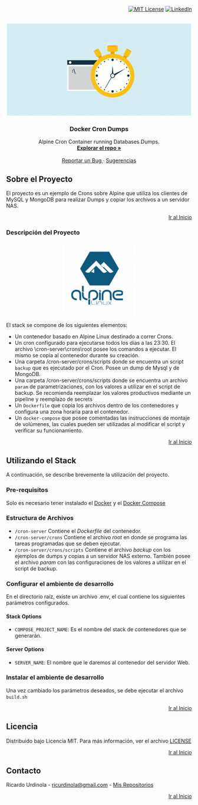 <div id="top"></div>
<div align="right">

[![MIT License][license-shield]][license-url]
[![LinkedIn][linkedin-shield]][linkedin-url]

</div>

<br/>
<div align="center">
  <a href="https://github.com/ricurdinola/docker-cron-dump">
    <img src="readme/cron.png" alt="Logo" width="500" height="250">
  </a>

<h3 align="center">Docker Cron Dumps</h3>

  <p align="center">
    Alpine Cron Container running Databases Dumps.
    <br />
    <a href="https://github.com/ricurdinola/docker-cron-dump"><strong>Explorar el repo »</strong></a>
    <br />
    <br />
    <a href="https://github.com/ricurdinola/docker-cron-dump/issues">Reportar un Bug </a>
    ·
    <a href="https://github.com/ricurdinola/docker-cron-dump/issues">Sugerencias </a>
  </p>
</div>

## Sobre el Proyecto
El proyecto es un ejemplo de Crons sobre Alpine que utiliza los clientes de MySQL y MongoDB para realizar Dumps y copiar los archivos a un servidor NAS.
<p align="right"><a href="#top">Ir al Inicio</a></p>

### Descripción del Proyecto
<div align="center">
    <img src="readme/alpine.png" alt="Logo" width="200" height="200">
</div>

El stack se compone de los siguientes elementos:

* Un contenedor basado en Alpine Linux destinado a correr Crons.
* Un cron configurado para ejecutarse todos los días a las 23:30. El archivo \cron-server\crons\root posee los comandos a ejecutar. El mismo se copia al contenedor durante su creación.
* Una carpeta /cron-server/crons/scripts donde se encuentra un script `backup` que es ejecutado por el Cron. Posee un dump de Mysql y de MongoDB. 
* Una carpeta /cron-server/crons/scripts donde se encuentra un archivo `param` de parametrizaciones, con los valores a utilizar en el script de backup. Se recomienda reemplazar los valores productivos mediante un pipeline y reemplazo de secrets
* Un `Dockerfile` que copia los archivos dentro de los contenedores y configura una zona horaria para el contenedor.
* Un `docker-compose` que posee comentadas las instrucciones de montaje de volúmenes, las cuales pueden ser utilizadas al modificar el script y verificar su funcionamiento.

<p align="right"><a href="#top">Ir al Inicio</a></p>

## Utilizando el Stack
A continuación, se describe brevemente la utilización del proyecto.

### Pre-requisitos
Solo es necesario tener instalado el [Docker](https://www.docker.com/products/docker-desktop) y el [Docker Compose](https://docs.docker.com/compose/install/)

### Estructura de Archivos
* `/cron-server` Contiene el _Dockerfile_ del contenedor.
* `/cron-server/crons` Contiene el archivo _root_ en donde se programa las tareas programadas que se deben ejecutar.
* `/cron-server/crons/scripts` Contiene el archivo _backup_ con los ejemplos de dumps y copias a un servidor NAS externo. También posee el archivo _param_ con las configuraciones de los valores a utilizar en el script de backup.
  
### Configurar el ambiente de desarrollo
En el directorio raíz, existe un archivo .env, el cual contiene los siguientes parámetros configurados.

#### Stack Options
* `COMPOSE_PROJECT_NAME`: Es el nombre del stack de contenedores que se generarán.

#### Server Options
* `SERVER_NAME`: El nombre que le daremos al contenedor del servidor Web.

### Instalar el ambiente de desarrollo
Una vez cambiado los parámetros deseados, se debe ejecutar el archivo `build.sh`

<p align="right"><a href="#top">Ir al Inicio</a></p>

## Licencia
Distribuido bajo Licencia MIT. Para más información, ver el archivo
[LICENSE](https://github.com/ricurdinola/docker-api-gateway/blob/main/LICENSE)

<p align="right"><a href="#top">Ir al Inicio</a></p>

## Contacto
Ricardo Urdinola - ricurdinola@gmail.com - [Mis Repositorios](https://github.com/ricurdinola?tab=repositories)

<p align="right"><a href="#top">Ir al Inicio</a></p>


[license-shield]: https://img.shields.io/github/license/ricurdinola/docker-lamp-stack?style=for-the-badge

[license-url]: https://github.com/ricurdinola/docker-api-gateway/blob/main/LICENSE

[linkedin-shield]: https://img.shields.io/badge/-LinkedIn-black.svg?style=for-the-badge&logo=linkedin&colorB=555

[linkedin-url]: https://www.linkedin.com/in/urdinolaricardo/
